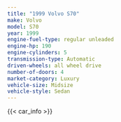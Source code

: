 ```yaml
---
title: "1999 Volvo S70"
make: Volvo
model: S70
year: 1999
engine-fuel-type: regular unleaded
engine-hp: 190
engine-cylinders: 5
transmission-type: Automatic
driven-wheels: all wheel drive
number-of-doors: 4
market-category: Luxury
vehicle-size: Midsize
vehicle-style: Sedan
---
```


{{< car_info >}}

